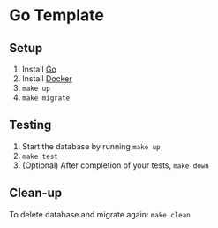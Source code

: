 # Go Template

## Setup

1. Install [Go](https://go.dev/)
1. Install [Docker](https://www.docker.com/)
1. `make up`
1. `make migrate`

## Testing

1. Start the database by running `make up`
1. `make test`
1. (Optional) After completion of your tests, `make down`

## Clean-up

To delete database and migrate again: `make clean`
